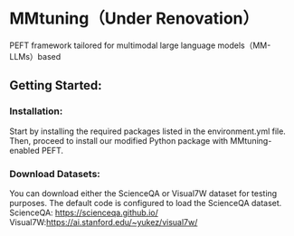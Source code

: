 # MMtuning（Under Renovation）
PEFT framework tailored for multimodal large language models（MM-LLMs）based

## Getting Started:

### Installation: 
Start by installing the required packages listed in the environment.yml file. Then, proceed to install our modified Python package with MMtuning-enabled PEFT.

### Download Datasets: 
You can download either the ScienceQA or Visual7W dataset for testing purposes. The default code is configured to load the ScienceQA dataset.  
ScienceQA: https://scienceqa.github.io/  
Visual7W:https://ai.stanford.edu/~yukez/visual7w/
